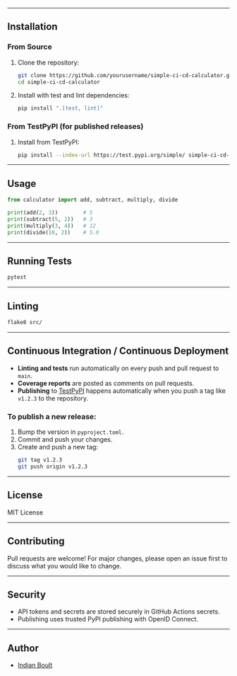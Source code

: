 
---

## Installation

### From Source

1. Clone the repository:
   ```sh
   git clone https://github.com/yourusername/simple-ci-cd-calculator.git
   cd simple-ci-cd-calculator
   ```

2. Install with test and lint dependencies:
   ```sh
   pip install ".[test, lint]"
   ```

### From TestPyPI (for published releases)

1. Install from TestPyPI:
   ```sh
   pip install --index-url https://test.pypi.org/simple/ simple-ci-cd-calculator
   ```

---

## Usage

```python
from calculator import add, subtract, multiply, divide

print(add(2, 3))        # 5
print(subtract(5, 2))   # 3
print(multiply(3, 4))   # 12
print(divide(10, 2))    # 5.0
```

---

## Running Tests

```sh
pytest
```

---

## Linting

```sh
flake8 src/
```

---

## Continuous Integration / Continuous Deployment

- **Linting and tests** run automatically on every push and pull request to `main`.
- **Coverage reports** are posted as comments on pull requests.
- **Publishing** to [TestPyPI](https://test.pypi.org/) happens automatically when you push a tag like `v1.2.3` to the repository.

### To publish a new release:

1. Bump the version in `pyproject.toml`.
2. Commit and push your changes.
3. Create and push a new tag:
   ```sh
   git tag v1.2.3
   git push origin v1.2.3
   ```

---

## License

MIT License

---

## Contributing

Pull requests are welcome! For major changes, please open an issue first to discuss what you would like to change.

---

## Security

- API tokens and secrets are stored securely in GitHub Actions secrets.
- Publishing uses trusted PyPI publishing with OpenID Connect.

---

## Author

- [Indian Boult](https://github.com/Indian-boult/CI-CD)
